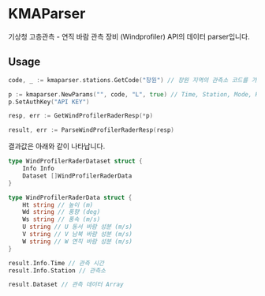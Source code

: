 # KMAParser

기상청 고층관측 - 연직 바람 관측 장비 (Windprofiler) API의 데이터 parser입니다.

## Usage

```go
code, _ := kmaparser.stations.GetCode("창원") // 창원 지역의 관측소 코드를 가져옵니다.

p := kmaparser.NewParams("", code, "L", true) // Time, Station, Mode, Help(결과와 관계 없음)
p.SetAuthKey("API KEY")

resp, err := GetWindProfilerRaderResp(*p)

result, err := ParseWindProfilerRaderResp(resp)
```

결과값은 아래와 같이 나타납니다.

```go
type WindProfilerRaderDataset struct {
	Info Info
	Dataset []WindProfilerRaderData
}

type WindProfilerRaderData struct {
	Ht string // 높이 (m)
	Wd string // 풍향 (deg)
	Ws string // 풍속 (m/s)
	U string // U 동서 바람 성분 (m/s)
	V string // V 남북 바람 성분 (m/s)
	W string // W 연직 바람 성분 (m/s)
}

result.Info.Time // 관측 시간
result.Info.Station // 관측소

result.Dataset // 관측 데이터 Array
```
